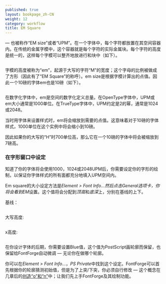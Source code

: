 ```yaml
---
published: true
layout: bookpage_zh-CN
weight: 12
category: workflow
title: EM Square
---
```


&mdash; 也被称作“EM size”或者“UPM”。在一个字体中，每个字符都放置在其空间容器内。在传统的金属字模中，这个容器就是每个字符的实际金属块。每个字符的高度是统一的，这样每个字模可以整齐地放进行和块中（如下）。

<img src="../en-US/images/MetalTypeZoomIn.JPG" alt>

字模的高度被称为“em”，起源于大写的字符“M”的宽度；这个字母的比例被做成了方形（因此有了“EM Square”的称呼）。em size是根据字模计算出的点值。因此一个10磅的字体em也是10磅（如下）。
 
<img src="../en-US/images/em-metal-type.svg" alt>

在数字化字体中，em是空间的数字化定义总量。在OpenType字体中，UPM或em大小通常是1000单位。在TrueType字体中，UPM约定是2的幂，通常是1024或2048。

当时用字体来设置样式时，em将会缩放到需要的点值。这意味着对于10磅的字体样式，1000单位在这个实例中将会缩小到10磅。

因此如果你的大写的“H”时700单位高，那么它在一个10磅的字体中将会被缩放到7磅高。

### 在字形窗口中设定

知道了你的字体将会使用1000，1024或2048UPM后，你需要设定你的字形的绘制，以保证你字体样式的所有面都充分地填入UPM空间内。

Em square的大小设定方法是*Element > Font Info&hellip;*然后点击General选项卡，你将会看到*EM*设置。这个值将会分配到*顶高*和*底深*上，分别在基线的上下。

基线：

<img src="../en-US/images/baseline.png" alt>

大写高度:

<img src="../en-US/images/capheight.png" alt>

x高度:

<img src="../en-US/images/xheight.png" alt>

在你设计字体的后期，你需要设置Blue值，这个值为PostScript画轮廓而保留，也保留给FontForge自动微调 &mdash; 无论你在做哪个轮廓。

你可以在*Element > Font Info&hellip;*，*PS Private*中找到这个设定。FontForge可以首先根据你的轮廓猜测初始值，但是为了上突/下突，你必须自行修改 &mdash; 这个概念在几章后的[创造“o”和“n”][“Creating ‘o’ and ‘n’”]中；让我们先上手FontForge及其绘制功能。

[“Creating ‘o’ and ‘n’”]: Creating_o_and_n.html
